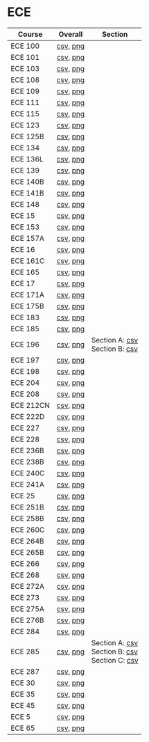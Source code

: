 # ECE

| Course | Overall | Section |
| ------ | ------- | ------- |
| ECE 100 | [csv](https://github.com/UCSD-Historical-Enrollment-Data/2025Spring/blob/main/overall/ECE%20100.csv), [png](https://raw.githubusercontent.com/UCSD-Historical-Enrollment-Data/2025Spring/main/plot_overall/ECE%20100.png) |  |
| ECE 101 | [csv](https://github.com/UCSD-Historical-Enrollment-Data/2025Spring/blob/main/overall/ECE%20101.csv), [png](https://raw.githubusercontent.com/UCSD-Historical-Enrollment-Data/2025Spring/main/plot_overall/ECE%20101.png) |  |
| ECE 103 | [csv](https://github.com/UCSD-Historical-Enrollment-Data/2025Spring/blob/main/overall/ECE%20103.csv), [png](https://raw.githubusercontent.com/UCSD-Historical-Enrollment-Data/2025Spring/main/plot_overall/ECE%20103.png) |  |
| ECE 108 | [csv](https://github.com/UCSD-Historical-Enrollment-Data/2025Spring/blob/main/overall/ECE%20108.csv), [png](https://raw.githubusercontent.com/UCSD-Historical-Enrollment-Data/2025Spring/main/plot_overall/ECE%20108.png) |  |
| ECE 109 | [csv](https://github.com/UCSD-Historical-Enrollment-Data/2025Spring/blob/main/overall/ECE%20109.csv), [png](https://raw.githubusercontent.com/UCSD-Historical-Enrollment-Data/2025Spring/main/plot_overall/ECE%20109.png) |  |
| ECE 111 | [csv](https://github.com/UCSD-Historical-Enrollment-Data/2025Spring/blob/main/overall/ECE%20111.csv), [png](https://raw.githubusercontent.com/UCSD-Historical-Enrollment-Data/2025Spring/main/plot_overall/ECE%20111.png) |  |
| ECE 115 | [csv](https://github.com/UCSD-Historical-Enrollment-Data/2025Spring/blob/main/overall/ECE%20115.csv), [png](https://raw.githubusercontent.com/UCSD-Historical-Enrollment-Data/2025Spring/main/plot_overall/ECE%20115.png) |  |
| ECE 123 | [csv](https://github.com/UCSD-Historical-Enrollment-Data/2025Spring/blob/main/overall/ECE%20123.csv), [png](https://raw.githubusercontent.com/UCSD-Historical-Enrollment-Data/2025Spring/main/plot_overall/ECE%20123.png) |  |
| ECE 125B | [csv](https://github.com/UCSD-Historical-Enrollment-Data/2025Spring/blob/main/overall/ECE%20125B.csv), [png](https://raw.githubusercontent.com/UCSD-Historical-Enrollment-Data/2025Spring/main/plot_overall/ECE%20125B.png) |  |
| ECE 134 | [csv](https://github.com/UCSD-Historical-Enrollment-Data/2025Spring/blob/main/overall/ECE%20134.csv), [png](https://raw.githubusercontent.com/UCSD-Historical-Enrollment-Data/2025Spring/main/plot_overall/ECE%20134.png) |  |
| ECE 136L | [csv](https://github.com/UCSD-Historical-Enrollment-Data/2025Spring/blob/main/overall/ECE%20136L.csv), [png](https://raw.githubusercontent.com/UCSD-Historical-Enrollment-Data/2025Spring/main/plot_overall/ECE%20136L.png) |  |
| ECE 139 | [csv](https://github.com/UCSD-Historical-Enrollment-Data/2025Spring/blob/main/overall/ECE%20139.csv), [png](https://raw.githubusercontent.com/UCSD-Historical-Enrollment-Data/2025Spring/main/plot_overall/ECE%20139.png) |  |
| ECE 140B | [csv](https://github.com/UCSD-Historical-Enrollment-Data/2025Spring/blob/main/overall/ECE%20140B.csv), [png](https://raw.githubusercontent.com/UCSD-Historical-Enrollment-Data/2025Spring/main/plot_overall/ECE%20140B.png) |  |
| ECE 141B | [csv](https://github.com/UCSD-Historical-Enrollment-Data/2025Spring/blob/main/overall/ECE%20141B.csv), [png](https://raw.githubusercontent.com/UCSD-Historical-Enrollment-Data/2025Spring/main/plot_overall/ECE%20141B.png) |  |
| ECE 148 | [csv](https://github.com/UCSD-Historical-Enrollment-Data/2025Spring/blob/main/overall/ECE%20148.csv), [png](https://raw.githubusercontent.com/UCSD-Historical-Enrollment-Data/2025Spring/main/plot_overall/ECE%20148.png) |  |
| ECE 15 | [csv](https://github.com/UCSD-Historical-Enrollment-Data/2025Spring/blob/main/overall/ECE%2015.csv), [png](https://raw.githubusercontent.com/UCSD-Historical-Enrollment-Data/2025Spring/main/plot_overall/ECE%2015.png) |  |
| ECE 153 | [csv](https://github.com/UCSD-Historical-Enrollment-Data/2025Spring/blob/main/overall/ECE%20153.csv), [png](https://raw.githubusercontent.com/UCSD-Historical-Enrollment-Data/2025Spring/main/plot_overall/ECE%20153.png) |  |
| ECE 157A | [csv](https://github.com/UCSD-Historical-Enrollment-Data/2025Spring/blob/main/overall/ECE%20157A.csv), [png](https://raw.githubusercontent.com/UCSD-Historical-Enrollment-Data/2025Spring/main/plot_overall/ECE%20157A.png) |  |
| ECE 16 | [csv](https://github.com/UCSD-Historical-Enrollment-Data/2025Spring/blob/main/overall/ECE%2016.csv), [png](https://raw.githubusercontent.com/UCSD-Historical-Enrollment-Data/2025Spring/main/plot_overall/ECE%2016.png) |  |
| ECE 161C | [csv](https://github.com/UCSD-Historical-Enrollment-Data/2025Spring/blob/main/overall/ECE%20161C.csv), [png](https://raw.githubusercontent.com/UCSD-Historical-Enrollment-Data/2025Spring/main/plot_overall/ECE%20161C.png) |  |
| ECE 165 | [csv](https://github.com/UCSD-Historical-Enrollment-Data/2025Spring/blob/main/overall/ECE%20165.csv), [png](https://raw.githubusercontent.com/UCSD-Historical-Enrollment-Data/2025Spring/main/plot_overall/ECE%20165.png) |  |
| ECE 17 | [csv](https://github.com/UCSD-Historical-Enrollment-Data/2025Spring/blob/main/overall/ECE%2017.csv), [png](https://raw.githubusercontent.com/UCSD-Historical-Enrollment-Data/2025Spring/main/plot_overall/ECE%2017.png) |  |
| ECE 171A | [csv](https://github.com/UCSD-Historical-Enrollment-Data/2025Spring/blob/main/overall/ECE%20171A.csv), [png](https://raw.githubusercontent.com/UCSD-Historical-Enrollment-Data/2025Spring/main/plot_overall/ECE%20171A.png) |  |
| ECE 175B | [csv](https://github.com/UCSD-Historical-Enrollment-Data/2025Spring/blob/main/overall/ECE%20175B.csv), [png](https://raw.githubusercontent.com/UCSD-Historical-Enrollment-Data/2025Spring/main/plot_overall/ECE%20175B.png) |  |
| ECE 183 | [csv](https://github.com/UCSD-Historical-Enrollment-Data/2025Spring/blob/main/overall/ECE%20183.csv), [png](https://raw.githubusercontent.com/UCSD-Historical-Enrollment-Data/2025Spring/main/plot_overall/ECE%20183.png) |  |
| ECE 185 | [csv](https://github.com/UCSD-Historical-Enrollment-Data/2025Spring/blob/main/overall/ECE%20185.csv), [png](https://raw.githubusercontent.com/UCSD-Historical-Enrollment-Data/2025Spring/main/plot_overall/ECE%20185.png) |  |
| ECE 196 | [csv](https://github.com/UCSD-Historical-Enrollment-Data/2025Spring/blob/main/overall/ECE%20196.csv), [png](https://raw.githubusercontent.com/UCSD-Historical-Enrollment-Data/2025Spring/main/plot_overall/ECE%20196.png) | Section A: [csv](https://github.com/UCSD-Historical-Enrollment-Data/2025Spring/blob/main/section/ECE%20196_A.csv)<br>Section B: [csv](https://github.com/UCSD-Historical-Enrollment-Data/2025Spring/blob/main/section/ECE%20196_B.csv) |
| ECE 197 | [csv](https://github.com/UCSD-Historical-Enrollment-Data/2025Spring/blob/main/overall/ECE%20197.csv), [png](https://raw.githubusercontent.com/UCSD-Historical-Enrollment-Data/2025Spring/main/plot_overall/ECE%20197.png) |  |
| ECE 198 | [csv](https://github.com/UCSD-Historical-Enrollment-Data/2025Spring/blob/main/overall/ECE%20198.csv), [png](https://raw.githubusercontent.com/UCSD-Historical-Enrollment-Data/2025Spring/main/plot_overall/ECE%20198.png) |  |
| ECE 204 | [csv](https://github.com/UCSD-Historical-Enrollment-Data/2025Spring/blob/main/overall/ECE%20204.csv), [png](https://raw.githubusercontent.com/UCSD-Historical-Enrollment-Data/2025Spring/main/plot_overall/ECE%20204.png) |  |
| ECE 208 | [csv](https://github.com/UCSD-Historical-Enrollment-Data/2025Spring/blob/main/overall/ECE%20208.csv), [png](https://raw.githubusercontent.com/UCSD-Historical-Enrollment-Data/2025Spring/main/plot_overall/ECE%20208.png) |  |
| ECE 212CN | [csv](https://github.com/UCSD-Historical-Enrollment-Data/2025Spring/blob/main/overall/ECE%20212CN.csv), [png](https://raw.githubusercontent.com/UCSD-Historical-Enrollment-Data/2025Spring/main/plot_overall/ECE%20212CN.png) |  |
| ECE 222D | [csv](https://github.com/UCSD-Historical-Enrollment-Data/2025Spring/blob/main/overall/ECE%20222D.csv), [png](https://raw.githubusercontent.com/UCSD-Historical-Enrollment-Data/2025Spring/main/plot_overall/ECE%20222D.png) |  |
| ECE 227 | [csv](https://github.com/UCSD-Historical-Enrollment-Data/2025Spring/blob/main/overall/ECE%20227.csv), [png](https://raw.githubusercontent.com/UCSD-Historical-Enrollment-Data/2025Spring/main/plot_overall/ECE%20227.png) |  |
| ECE 228 | [csv](https://github.com/UCSD-Historical-Enrollment-Data/2025Spring/blob/main/overall/ECE%20228.csv), [png](https://raw.githubusercontent.com/UCSD-Historical-Enrollment-Data/2025Spring/main/plot_overall/ECE%20228.png) |  |
| ECE 236B | [csv](https://github.com/UCSD-Historical-Enrollment-Data/2025Spring/blob/main/overall/ECE%20236B.csv), [png](https://raw.githubusercontent.com/UCSD-Historical-Enrollment-Data/2025Spring/main/plot_overall/ECE%20236B.png) |  |
| ECE 238B | [csv](https://github.com/UCSD-Historical-Enrollment-Data/2025Spring/blob/main/overall/ECE%20238B.csv), [png](https://raw.githubusercontent.com/UCSD-Historical-Enrollment-Data/2025Spring/main/plot_overall/ECE%20238B.png) |  |
| ECE 240C | [csv](https://github.com/UCSD-Historical-Enrollment-Data/2025Spring/blob/main/overall/ECE%20240C.csv), [png](https://raw.githubusercontent.com/UCSD-Historical-Enrollment-Data/2025Spring/main/plot_overall/ECE%20240C.png) |  |
| ECE 241A | [csv](https://github.com/UCSD-Historical-Enrollment-Data/2025Spring/blob/main/overall/ECE%20241A.csv), [png](https://raw.githubusercontent.com/UCSD-Historical-Enrollment-Data/2025Spring/main/plot_overall/ECE%20241A.png) |  |
| ECE 25 | [csv](https://github.com/UCSD-Historical-Enrollment-Data/2025Spring/blob/main/overall/ECE%2025.csv), [png](https://raw.githubusercontent.com/UCSD-Historical-Enrollment-Data/2025Spring/main/plot_overall/ECE%2025.png) |  |
| ECE 251B | [csv](https://github.com/UCSD-Historical-Enrollment-Data/2025Spring/blob/main/overall/ECE%20251B.csv), [png](https://raw.githubusercontent.com/UCSD-Historical-Enrollment-Data/2025Spring/main/plot_overall/ECE%20251B.png) |  |
| ECE 258B | [csv](https://github.com/UCSD-Historical-Enrollment-Data/2025Spring/blob/main/overall/ECE%20258B.csv), [png](https://raw.githubusercontent.com/UCSD-Historical-Enrollment-Data/2025Spring/main/plot_overall/ECE%20258B.png) |  |
| ECE 260C | [csv](https://github.com/UCSD-Historical-Enrollment-Data/2025Spring/blob/main/overall/ECE%20260C.csv), [png](https://raw.githubusercontent.com/UCSD-Historical-Enrollment-Data/2025Spring/main/plot_overall/ECE%20260C.png) |  |
| ECE 264B | [csv](https://github.com/UCSD-Historical-Enrollment-Data/2025Spring/blob/main/overall/ECE%20264B.csv), [png](https://raw.githubusercontent.com/UCSD-Historical-Enrollment-Data/2025Spring/main/plot_overall/ECE%20264B.png) |  |
| ECE 265B | [csv](https://github.com/UCSD-Historical-Enrollment-Data/2025Spring/blob/main/overall/ECE%20265B.csv), [png](https://raw.githubusercontent.com/UCSD-Historical-Enrollment-Data/2025Spring/main/plot_overall/ECE%20265B.png) |  |
| ECE 266 | [csv](https://github.com/UCSD-Historical-Enrollment-Data/2025Spring/blob/main/overall/ECE%20266.csv), [png](https://raw.githubusercontent.com/UCSD-Historical-Enrollment-Data/2025Spring/main/plot_overall/ECE%20266.png) |  |
| ECE 268 | [csv](https://github.com/UCSD-Historical-Enrollment-Data/2025Spring/blob/main/overall/ECE%20268.csv), [png](https://raw.githubusercontent.com/UCSD-Historical-Enrollment-Data/2025Spring/main/plot_overall/ECE%20268.png) |  |
| ECE 272A | [csv](https://github.com/UCSD-Historical-Enrollment-Data/2025Spring/blob/main/overall/ECE%20272A.csv), [png](https://raw.githubusercontent.com/UCSD-Historical-Enrollment-Data/2025Spring/main/plot_overall/ECE%20272A.png) |  |
| ECE 273 | [csv](https://github.com/UCSD-Historical-Enrollment-Data/2025Spring/blob/main/overall/ECE%20273.csv), [png](https://raw.githubusercontent.com/UCSD-Historical-Enrollment-Data/2025Spring/main/plot_overall/ECE%20273.png) |  |
| ECE 275A | [csv](https://github.com/UCSD-Historical-Enrollment-Data/2025Spring/blob/main/overall/ECE%20275A.csv), [png](https://raw.githubusercontent.com/UCSD-Historical-Enrollment-Data/2025Spring/main/plot_overall/ECE%20275A.png) |  |
| ECE 276B | [csv](https://github.com/UCSD-Historical-Enrollment-Data/2025Spring/blob/main/overall/ECE%20276B.csv), [png](https://raw.githubusercontent.com/UCSD-Historical-Enrollment-Data/2025Spring/main/plot_overall/ECE%20276B.png) |  |
| ECE 284 | [csv](https://github.com/UCSD-Historical-Enrollment-Data/2025Spring/blob/main/overall/ECE%20284.csv), [png](https://raw.githubusercontent.com/UCSD-Historical-Enrollment-Data/2025Spring/main/plot_overall/ECE%20284.png) |  |
| ECE 285 | [csv](https://github.com/UCSD-Historical-Enrollment-Data/2025Spring/blob/main/overall/ECE%20285.csv), [png](https://raw.githubusercontent.com/UCSD-Historical-Enrollment-Data/2025Spring/main/plot_overall/ECE%20285.png) | Section A: [csv](https://github.com/UCSD-Historical-Enrollment-Data/2025Spring/blob/main/section/ECE%20285_A.csv)<br>Section B: [csv](https://github.com/UCSD-Historical-Enrollment-Data/2025Spring/blob/main/section/ECE%20285_B.csv)<br>Section C: [csv](https://github.com/UCSD-Historical-Enrollment-Data/2025Spring/blob/main/section/ECE%20285_C.csv) |
| ECE 287 | [csv](https://github.com/UCSD-Historical-Enrollment-Data/2025Spring/blob/main/overall/ECE%20287.csv), [png](https://raw.githubusercontent.com/UCSD-Historical-Enrollment-Data/2025Spring/main/plot_overall/ECE%20287.png) |  |
| ECE 30 | [csv](https://github.com/UCSD-Historical-Enrollment-Data/2025Spring/blob/main/overall/ECE%2030.csv), [png](https://raw.githubusercontent.com/UCSD-Historical-Enrollment-Data/2025Spring/main/plot_overall/ECE%2030.png) |  |
| ECE 35 | [csv](https://github.com/UCSD-Historical-Enrollment-Data/2025Spring/blob/main/overall/ECE%2035.csv), [png](https://raw.githubusercontent.com/UCSD-Historical-Enrollment-Data/2025Spring/main/plot_overall/ECE%2035.png) |  |
| ECE 45 | [csv](https://github.com/UCSD-Historical-Enrollment-Data/2025Spring/blob/main/overall/ECE%2045.csv), [png](https://raw.githubusercontent.com/UCSD-Historical-Enrollment-Data/2025Spring/main/plot_overall/ECE%2045.png) |  |
| ECE 5 | [csv](https://github.com/UCSD-Historical-Enrollment-Data/2025Spring/blob/main/overall/ECE%205.csv), [png](https://raw.githubusercontent.com/UCSD-Historical-Enrollment-Data/2025Spring/main/plot_overall/ECE%205.png) |  |
| ECE 65 | [csv](https://github.com/UCSD-Historical-Enrollment-Data/2025Spring/blob/main/overall/ECE%2065.csv), [png](https://raw.githubusercontent.com/UCSD-Historical-Enrollment-Data/2025Spring/main/plot_overall/ECE%2065.png) |  |
